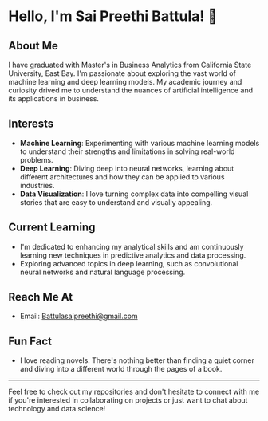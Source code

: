 # Hello, I'm Sai Preethi Battula! 👋

## About Me
I have graduated with Master's in Business Analytics from California State University, East Bay. I'm passionate about exploring the vast world of machine learning and deep learning models. My academic journey and curiosity drived me to understand the nuances of artificial intelligence and its applications in business.

## Interests
- **Machine Learning**: Experimenting with various machine learning models to understand their strengths and limitations in solving real-world problems.
- **Deep Learning**: Diving deep into neural networks, learning about different architectures and how they can be applied to various industries.
- **Data Visualization**: I love turning complex data into compelling visual stories that are easy to understand and visually appealing.

## Current Learning
- I'm dedicated to enhancing my analytical skills and am continuously learning new techniques in predictive analytics and data processing.
- Exploring advanced topics in deep learning, such as convolutional neural networks and natural language processing.

## Reach Me At
- Email: [Battulasaipreethi@gmail.com](mailto:Battulasaipreethi@gmail.com)

## Fun Fact
- I love reading novels. There's nothing better than finding a quiet corner and diving into a different world through the pages of a book.

---

Feel free to check out my repositories and don't hesitate to connect with me if you're interested in collaborating on projects or just want to chat about technology and data science!
